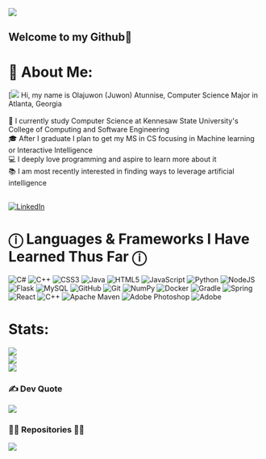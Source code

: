 [![](https://visitcount.itsvg.in/api?id=Juwonaman&icon=2&color=1)](https://visitcount.itsvg.in)
## Welcome to my Github👋
# 💫 About Me:
[![](https://user-images.githubusercontent.com/74038190/213866269-5d00981c-7c98-46d7-8a8e-16f462f15227.gif)
 Hi, my name is Olajuwon (Juwon) Atunnise, Computer Science Major in Atlanta, Georgia<br><br>🔬 I currently study Computer Science at Kennesaw State University's College of Computing and Software Engineering<br>🎓 After I graduate I plan to get my MS in CS focusing in Machine learning or Interactive Intelligence<br>💻 I deeply love programming and aspire to learn more about it<br>📚 I am most recently interested in finding ways to leverage artificial intelligence<br>


## 
   [![LinkedIn](https://img.shields.io/badge/LinkedIn-%230077B5.svg?logo=linkedin&logoColor=white)](https://www.linkedin.com/in/juwonatunnise/) 

# ⓘ Languages & Frameworks I Have Learned Thus Far ⓘ
![C#](https://img.shields.io/badge/c%23-%23239120.svg?style=flat&logo=csharp&logoColor=white) ![C++](https://img.shields.io/badge/c++-%2300599C.svg?style=flat&logo=c%2B%2B&logoColor=white) ![CSS3](https://img.shields.io/badge/css3-%231572B6.svg?style=flat&logo=css3&logoColor=white) ![Java](https://img.shields.io/badge/java-%23ED8B00.svg?style=flat&logo=openjdk&logoColor=white) ![HTML5](https://img.shields.io/badge/html5-%23E34F26.svg?style=flat&logo=html5&logoColor=white) ![JavaScript](https://img.shields.io/badge/javascript-%23323330.svg?style=flat&logo=javascript&logoColor=%23F7DF1E) ![Python](https://img.shields.io/badge/python-3670A0?style=flat&logo=python&logoColor=ffdd54) ![NodeJS](https://img.shields.io/badge/node.js-6DA55F?style=flat&logo=node.js&logoColor=white) ![Flask](https://img.shields.io/badge/flask-%23000.svg?style=flat&logo=flask&logoColor=white) ![MySQL](https://img.shields.io/badge/mysql-4479A1.svg?style=flat&logo=mysql&logoColor=white) ![GitHub](https://img.shields.io/badge/github-%23121011.svg?style=flat&logo=github&logoColor=white) ![Git](https://img.shields.io/badge/git-%23F05033.svg?style=flat&logo=git&logoColor=white) ![NumPy](https://img.shields.io/badge/numpy-%23013243.svg?style=flat&logo=numpy&logoColor=white) ![Docker](https://img.shields.io/badge/docker-%230db7ed.svg?style=flat&logo=docker&logoColor=white) ![Gradle](https://img.shields.io/badge/Gradle-02303A.svg?style=flat&logo=Gradle&logoColor=white) ![Spring](https://img.shields.io/badge/spring-%236DB33F.svg?style=flat&logo=spring&logoColor=white) ![React](https://img.shields.io/badge/react-%2320232a.svg?style=flat&logo=react&logoColor=%2361DAFB) ![C++](https://img.shields.io/badge/c++-%2300599C.svg?style=flat&logo=c%2B%2B&logoColor=white) ![Apache Maven](https://img.shields.io/badge/Apache%20Maven-C71A36?style=flat&logo=Apache%20Maven&logoColor=white) ![Adobe Photoshop](https://img.shields.io/badge/adobe%20photoshop-%2331A8FF.svg?style=flat&logo=adobe%20photoshop&logoColor=white) ![Adobe](https://img.shields.io/badge/adobe-%23FF0000.svg?style=flat&logo=adobe&logoColor=white)
# Stats:
![](https://github-readme-stats.vercel.app/api?username=Juwonaman&theme=gotham&hide_border=false&include_all_commits=true&count_private=true)<br/>
![](https://github-readme-streak-stats.herokuapp.com/?user=Juwonaman&theme=gotham&hide_border=false)<br/>
![](https://github-readme-stats.vercel.app/api/top-langs/?username=Juwonaman&theme=gotham&hide_border=false&include_all_commits=true&count_private=true&layout=compact)

### ✍️ Dev Quote
![](https://quotes-github-readme.vercel.app/api?type=horizontal&theme=tokyonight)

### 👨‍💻 Repositories 👨‍💻
![](https://github-contributor-stats.vercel.app/api?username=Juwonaman&limit=5&theme=discord_old_blurple&combine_all_yearly_contributions=true)


<!-- Proudly created with GPRM ( https://gprm.itsvg.in ) -->
